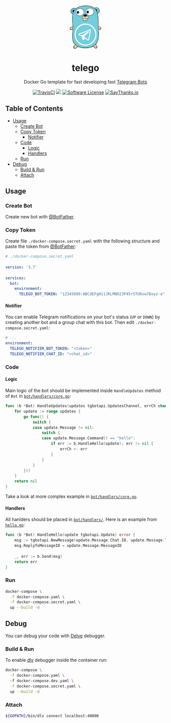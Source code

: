 <p align="center">
    <a href="https://github.com/mitinarseny/telego">
        <img src="_assets/logo.png" alt="telego logo" width="20%" />
    </a>
    <h1 align="center">telego</h1>
    <p align="center">Docker Go template for fast developing fast <a href="https://core.telegram.org/bots">Telegram Bots</a></p>
    <p align="center">
      <a href="https://travis-ci.org/mitinarseny/telego"><img alt="TravisCI" src="https://img.shields.io/travis/mitinarseny/telego/master.svg?style=flat-square&logo=travis-ci"></a>
      <a href="https://golangci.com/r/github.com/mitinarseny/telego"><img src="https://golangci.com/badges/github.com/mitinarseny/telego.svg"></a>
      <a href="/LICENSE.md"><img alt="Software License" src="https://img.shields.io/badge/license-MIT-brightgreen.svg?style=flat-square"></a>
      <a href="https://saythanks.io/to/mitinarseny"><img alt="SayThanks.io" src="https://img.shields.io/badge/say-thanks-9933ff.svg?style=flat-square"></a>
    </p>
</p>

## Table of Contents
* [Usage](#usage)
  * [Create Bot](#create-bot)
  * [Copy Token](#copy-token)
    * [Notifier](#notifier)
  * [Code](#code)
    * [Logic](#logic)
    * [Handlers](#handlers)
  * [Run](#run)
* [Debug](#debug)
  * [Build & Run](#build--run)
  * [Attach](#attach)

## Usage
### Create Bot
Create new bot with [@BotFather](https://t.me/BotFather).
### Copy Token
Create file `./docker-compose.secret.yaml` with the following structure and paste the token from [@BotFather](https://t.me/BotFather):
```yaml
# ./docker-compose.secret.yaml

version: '3.7'

services:
  bot:
    environment:
      TELEGO_BOT_TOKEN: "12345689:ABCdEFgHi1JKLMNO23P45rSTU6vw78xyz-a"
```
#### Notifier
You can enable Telegram notifications on your bot's status (`UP` or `DOWN`) by creating another bot and a group chat with this bot. Then edit `./docker-compose.secret.yaml`:
```yaml
# ...
environment:
  TELEGO_NOTIFIER_BOT_TOKEN: "<token>"
  TELEGO_NOTIFIER_CHAT_ID: "<chat_id>"
```
### Code
#### Logic
Main logic of the bot should be implemented inside `HandleUpdates` method of `Bot` in [`bot/handlers/core.go`](bot/handlers/core.go):
```go
func (b *Bot) HandleUpdates(updates tgbotapi.UpdatesChannel, errCh chan <- error) error {
    for update := range updates {
        go func() {
            switch {
            case update.Message != nil:
                switch {
                case update.Message.Command() == "hello":
                    if err := b.HandleHello(update); err != nil {
                        errCh <- err
                    }
                }
            }
        }()
    }
    return nil
}
```
Take a look at more complex example in [`bot/handlers/core.go`](bot/handlers/core.go).
#### Handlers
All hanlders should be placed in [`bot/handlers/`](bot/handlers). Here is an example from [`hello.go`](bot/handlers/hello.go):
```go
func (b *Bot) HandleHello(update tgbotapi.Update) error {
    msg := tgbotapi.NewMessage(update.Message.Chat.ID, update.Message.Text)
    msg.ReplyToMessageID = update.Message.MessageID

    _, err := b.Send(msg)
    return err
}

```
### Run
```bash
docker-compose \
  -f docker-compose.yaml \
  -f docker-compose.secret.yaml \
  up --build -d
```

## Debug
You can debug your code with [Delve](https://github.com/go-delve/delve) debugger. 
### Build & Run
To enable [dlv](https://github.com/go-delve/delve) debugger inside the container run:
```bash
docker-compose \
  -f docker-compose.yaml \ 
  -f docker-compose.dev.yaml \
  -f docker-compose.secret.yaml \
  up --build -d
``` 
### Attach
```bash
${GOPATH}/bin/dlv connect localhost:40000
```
